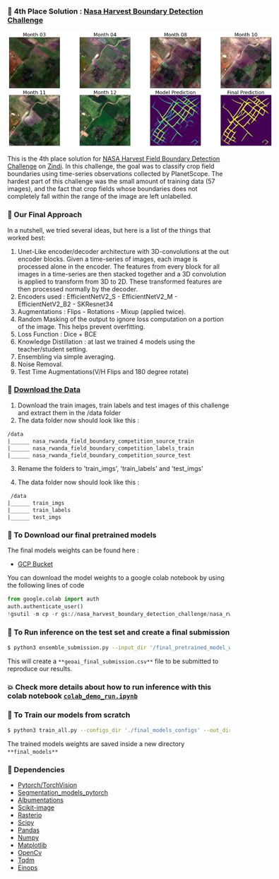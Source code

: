 ### :rocket: **4th Place Solution** : [Nasa Harvest Boundary Detection Challenge](https://zindi.africa/competitions/nasa-harvest-field-boundary-detection-challenge)
<img
  src="/media/plot_visual.png"
  alt=""
  title="Model Output"
  style="display: inline-block; margin: 0 auto; max-width: 600px">
  
This is the 4th place solution for [NASA Harvest Field Boundary Detection Challenge](https://zindi.africa/competitions/nasa-harvest-field-boundary-detection-challenge) on [Zindi](https://zindi.africa).
In this challenge, the goal was to classify crop field boundaries using time-series observations collected by PlanetScope. 
The hardest part of this challenge was the small amount of training data (57 images), and the fact that crop fields whose boundaries does not completely fall within the range of the image are left unlabelled.

### :rocket: Our Final Approach 
In a nutshell, we tried several ideas, but here is a list of the things that worked best:
 1. Unet-Like encoder/decoder architecture with 3D-convolutions at the out encoder blocks. Given a time-series of images, each image is processed alone in the encoder. The features from every block for all images in a time-series are then stacked together and a 3D convolution is applied to transform from 3D to 2D. These transformed features are then processed normally by the decoder.
 2. Encoders used : EfficientNetV2_S - EfficientNetV2_M - EfficientNetV2_B2 - SKResnet34
 3. Augmentations : Flips - Rotations - Mixup (applied twice).
 4. Random Masking of the output to ignore loss computation on a portion of the image. This helps prevent overfitting.
 5. Loss Function : Dice + BCE
 6. Knowledge Distillation : at last we trained 4 models using the teacher/student setting.
 7. Ensembling via simple averaging.
 8. Noise Removal.
 9. Test Time Augmentations(V/H Flips and 180 degree rotate)

### :rocket: [Download the Data](https://mlhub.earth/data/nasa_rwanda_field_boundary_competition)
 1. Download the train images, train labels and test images of this challenge and extract them in the /data folder
 2. The data folder now should look like this :
``` 
/data 
|______ nasa_rwanda_field_boundary_competition_source_train
|______ nasa_rwanda_field_boundary_competition_labels_train
|______ nasa_rwanda_field_boundary_competition_source_test
````
 3. Rename the folders to 'train_imgs', 'train_labels' and 'test_imgs'
 
 4. The data folder now should look like this : 
```
 /data
|______ train_imgs
|______ train_labels
|______ test_imgs
```
          
### :rocket: To Download our final pretrained models
The final models weights can be found here : 
 * [GCP Bucket](https://console.cloud.google.com/storage/browser/nasa_harvest_boundary_detection_challenge-solution)
 
You can download the model weights to a google colab notebook by using the following lines of code
```python
from google.colab import auth
auth.authenticate_user()
!gsutil -m cp -r gs://nasa_harvest_boundary_detection_challenge/nasa_rwanda_field_boundary_competition_final_weights/ /content/
```

### :rocket: To Run inference on the test set and create a final submission
```bash 
$ python3 ensemble_submission.py --input_dir '/final_pretrained_model_weights_directory' --data_dir './data' --save_file './geoai_final_submission.csv'
```
This will create a `**geoai_final_submission.csv**` file to be submitted to reproduce our results.

### :boom: Check more details about how to run inference with this colab notebook [`colab_demo_run.ipynb`](https://colab.research.google.com/github/geoaigroup/nasa_harvest_boundary_detection_challenge/blob/main/colab_demo_run.ipynb)

### :rocket: To Train our models from scratch
```bash 
$ python3 train_all.py --configs_dir './final_models_configs' --out_dir './final_models' --data_dir './data' --folds_path './folds.csv'
```
The trained models weights are saved inside a new directory `**final_models**`

### :rocket: Dependencies
* [Pytorch/TorchVision](https://github.com/pytorch/pytorch)
* [Segmentation_models_pytorch](https://github.com/qubvel/segmentation_models.pytorch)
* [Albumentations](https://albumentations.ai/docs/getting_started/installation/)
* [Scikit-image](https://github.com/scikit-image/scikit-image)
* [Rasterio](https://github.com/rasterio/rasterio)
* [Scipy](https://github.com/scipy/scipy)
* [Pandas](https://github.com/pandas-dev/pandas)
* [Numpy](https://github.com/numpy/numpy)
* [Matplotlib](https://github.com/matplotlib/matplotlib)
* [OpenCv](https://github.com/opencv/opencv-python)
* [Tqdm](https://github.com/tqdm/tqdm)
* [Einops](https://github.com/arogozhnikov/einops)
